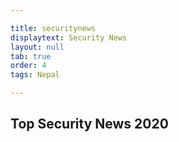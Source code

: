```yaml
---

title: securitynews
displaytext: Security News
layout: null
tab: true
order: 4
tags: Nepal

---
```



## Top Security News 2020

